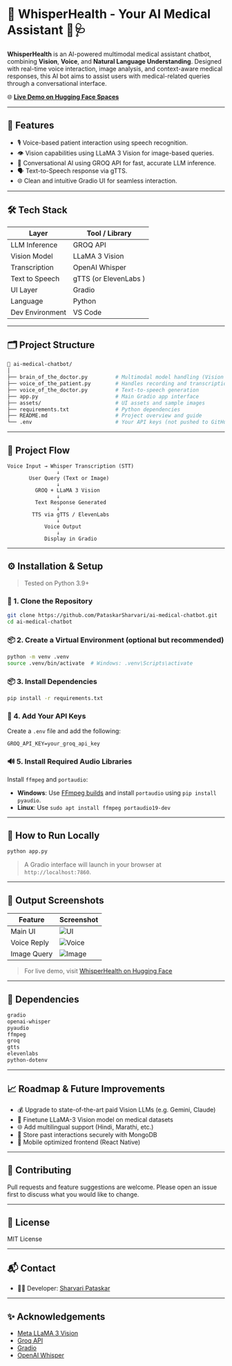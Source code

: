 # 🏥 WhisperHealth - Your AI Medical Assistant 🤖🩺
**WhisperHealth** is an AI-powered multimodal medical assistant chatbot, combining **Vision**, **Voice**, and **Natural Language Understanding**. Designed with real-time voice interaction, image analysis, and context-aware medical responses, this AI bot aims to assist users with medical-related queries through a conversational interface.

🌐 **[Live Demo on Hugging Face Spaces](https://huggingface.co/spaces/Sharvari19/WhisperHealth-AI-Medical-Chatbot)**

---

## 🧠 Features

- 🎙️ Voice-based patient interaction using speech recognition.
- 👁️ Vision capabilities using LLaMA 3 Vision for image-based queries.
- 💬 Conversational AI using GROQ API for fast, accurate LLM inference.
- 🗣️ Text-to-Speech response via gTTS.
- 🌐 Clean and intuitive Gradio UI for seamless interaction.

---

## 🛠️ Tech Stack

| Layer            | Tool / Library         |
|------------------|------------------------|
| LLM Inference    | GROQ API               |
| Vision Model     | LLaMA 3 Vision         |
| Transcription    | OpenAI Whisper         |
| Text to Speech   | gTTS (or ElevenLabs )  |
| UI Layer         | Gradio                 |
| Language         | Python                 |
| Dev Environment  | VS Code                |

---

## 🗂️ Project Structure

```bash
📁 ai-medical-chatbot/
│
├── brain_of_the_doctor.py         # Multimodal model handling (Vision + LLM)
├── voice_of_the_patient.py        # Handles recording and transcription
├── voice_of_the_doctor.py         # Text-to-speech generation
├── app.py                         # Main Gradio app interface
├── assets/                        # UI assets and sample images
├── requirements.txt               # Python dependencies
├── README.md                      # Project overview and guide
└── .env                           # Your API keys (not pushed to GitHub)
```

---

## 🔁 Project Flow

```
Voice Input → Whisper Transcription (STT)
                ↓
       User Query (Text or Image)
                ↓
         GROQ + LLaMA 3 Vision
                ↓
         Text Response Generated
                ↓
        TTS via gTTS / ElevenLabs
                ↓
            Voice Output
                ↓
            Display in Gradio
```

---

## ⚙️ Installation & Setup

> Tested on Python 3.9+

### 🔐 1. Clone the Repository

```bash
git clone https://github.com/PataskarSharvari/ai-medical-chatbot.git
cd ai-medical-chatbot
```

### 📦 2. Create a Virtual Environment (optional but recommended)

```bash
python -m venv .venv
source .venv/bin/activate  # Windows: .venv\Scripts\activate
```

### 📦 3. Install Dependencies

```bash
pip install -r requirements.txt
```

### 🔑 4. Add Your API Keys

Create a `.env` file and add the following:

```env
GROQ_API_KEY=your_groq_api_key
```

### 🔊 5. Install Required Audio Libraries

Install `ffmpeg` and `portaudio`:

- **Windows**: Use [FFmpeg builds](https://www.gyan.dev/ffmpeg/builds/) and install `portaudio` using `pip install pyaudio`.
- **Linux**: Use `sudo apt install ffmpeg portaudio19-dev`

---

## 🚀 How to Run Locally

```bash
python app.py
```

> A Gradio interface will launch in your browser at `http://localhost:7860`.

---

## 🧪 Output Screenshots

| Feature        | Screenshot                            |
|----------------|----------------------------------------|
| Main UI        | ![UI](assets/ui.png)                  |
| Voice Reply    | ![Voice](assets/voice-response.png)   |
| Image Query    | ![Image](assets/image-query.png)      |

> For live demo, visit [WhisperHealth on Hugging Face](https://huggingface.co/spaces/SharvariPataskar/WhisperHealth-AI)

---

## 🧩 Dependencies

```txt
gradio
openai-whisper
pyaudio
ffmpeg
groq
gtts
elevenlabs
python-dotenv
```

---

## 📈 Roadmap & Future Improvements

- 💰 Upgrade to state-of-the-art paid Vision LLMs (e.g. Gemini, Claude)
- 🧠 Finetune LLaMA-3 Vision model on medical datasets
- 🌐 Add multilingual support (Hindi, Marathi, etc.)
- 🧾 Store past interactions securely with MongoDB
- 📱 Mobile optimized frontend (React Native)

---

## 🤝 Contributing

Pull requests and feature suggestions are welcome. Please open an issue first to discuss what you would like to change.

---

## 📜 License

MIT License

---

## 📬 Contact

- 👩‍💻 Developer: [Sharvari Pataskar](https://github.com/PataskarSharvari)
  
---

## ✨ Acknowledgements

- [Meta LLaMA 3 Vision](https://llama.meta.com/)
- [Groq API](https://console.groq.com/)
- [Gradio](https://www.gradio.app/)
- [OpenAI Whisper](https://github.com/openai/whisper)

